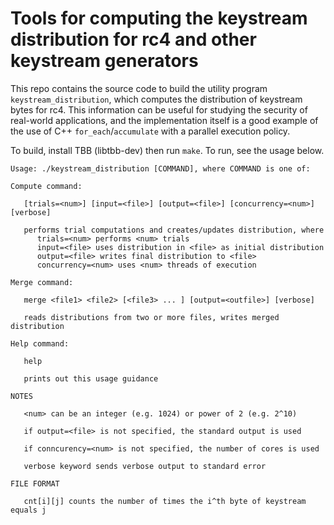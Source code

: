 # Tools for computing the keystream distribution for rc4 and other keystream generators

This repo contains the source code to build the utility program `keystream_distribution`, which computes the distribution of keystream bytes for rc4.  This information can be useful for studying the security of real-world applications, and the implementation itself is a good example of the use of C++ `for_each`/`accumulate` with a parallel execution policy.

To build, install TBB (libtbb-dev) then run `make`.  To run, see the usage below.

```
Usage: ./keystream_distribution [COMMAND], where COMMAND is one of:

Compute command:

   [trials=<num>] [input=<file>] [output=<file>] [concurrency=<num>] [verbose]

   performs trial computations and creates/updates distribution, where
      trials=<num> performs <num> trials
      input=<file> uses distribution in <file> as initial distribution
      output=<file> writes final distribution to <file>
      concurrency=<num> uses <num> threads of execution

Merge command:

   merge <file1> <file2> [<file3> ... ] [output=<outfile>] [verbose]

   reads distributions from two or more files, writes merged distribution

Help command:

   help

   prints out this usage guidance

NOTES

   <num> can be an integer (e.g. 1024) or power of 2 (e.g. 2^10)

   if output=<file> is not specified, the standard output is used

   if conncurency=<num> is not specified, the number of cores is used

   verbose keyword sends verbose output to standard error

FILE FORMAT

   cnt[i][j] counts the number of times the i^th byte of keystream equals j


```

